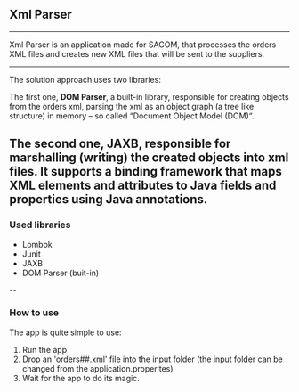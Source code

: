 ## Xml Parser

---

Xml Parser is an application made for SACOM, that processes the orders XML files and creates new XML files that will be sent to the suppliers.

---
The solution approach uses two libraries:

The first one, **DOM Parser**, a built-in library, responsible for creating objects from the orders xml, parsing the xml as an object graph (a tree like structure) in memory – so called “Document Object Model (DOM)“.

The second one, **JAXB**, responsible for marshalling (writing) the created objects into xml files. It supports a binding framework that maps XML elements and attributes to Java fields and properties using Java annotations.
--

### Used libraries

- Lombok
- Junit
- JAXB
- DOM Parser (buit-in)

--

### How to use

The app is quite simple to use:
1. Run the app
2. Drop an 'orders##.xml' file into the input folder (the input folder can be changed from the application.properites)
3. Wait for the app to do its magic.
